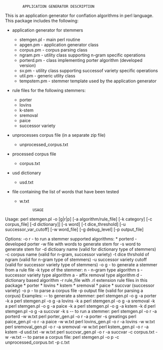 			APPLICATION GENERATOR DESCRIPTION
This is an application generator for conflation algorithms in perl language. 
This package includes the following:

 - application generator for stemmers
    * stemgen.pl - main perl routine
    * apgen.pm - application generator class
    * corpus.pm - corpus parsing class
    * ngram.pm - utility class supporting n-gram specific operations
    * porterd.pm - class implementing porter algorithm (developed version)
    * sv.pm - utility class supporting successof variety specific operations
    * util.pm - generic utlity class
    * tempstem.pm - stemmer template used by the application generator

 - rule files for the following stemmers:
    * porter
    * lovins
    * k-stem
    * sremoval
    * paice
    * successor variety

 - unprocesses corpus file (in a separate zip file)
    * unprocessed_corpus.txt

 - processed corpus file
    * corpus.txt

 - usd dictionary
    * usd.txt

 - file containing the list of words that have been tested
    * w.txt

				USAGE

Usage: perl stemgen.pl -o [g|r|p] [-a algorithm/rule_file] [-k category]
              [-c corpus_file] [-d dictionary]]
              [-s word] [-t dice_threshold] [-u successor_var_cutoff] 
              [-w word_file] [-g debug_level] [-p output_file]

  Options:
   -o r - to run a stemmer
          supported algorithms:
              * porterd - developed porter
          -w file with words to generate stem for
          -s word to generate stem for
          -d dictioary name (valid for dictionary type of stemmers)
          -c corpus name (valid for n-gram, successor variety)
          -t dice thrshold of ngram (valid for n-gram type of stemmers)
          -u successor variety cutoff (valid for successor variety type of stemmers)
   -o g - to generate a stemmer from a rule file
          -k type of the stemmer: 
             n - n-gram type algorithm
             s - successor variety type algorithm
             a - affix removal type algorithm
             d - dictionary based algorithm
          -r rule_file with .rl extension
             rule files in this package
               * porter
               * lovins
               * kstem
               * sremoval
               * paice
               * succvar (successor variety)
   -o p - to parse a corpus file
          -p output file (valid for parsing a corpus)
Examples:
 -- to generate a stemmer:
       perl stemgen.pl -o g -a porter -k a
       perl stemgen.pl -o g -a lovins -k a
       perl stemgen.pl -o g -a sremoval -k a
       perl stemgen.pl -o g -a paice -k a
       perl stemgen.pl -o g -a kstem -k d
       perl stemgen.pl -o g -a succvar -k s
 -- to run a stemmer: 
       perl stemgen.pl -o r -a porterd -w w.txt
       perl porter_gen.pl -o r -a porter -s greatings
       perl paice_gen.pl -o r -a paice -w w.txt
       perl lovins_gen.pl -o r -a lovins -w w.txt
       perl sremoval_gen.pl -o r -a sremoval -w w.txt
       perl kstem_gen.pl -o r -a kstem -d usd.txt -w w.txt
       perl succvar_gen.pl -o r -a succvar -c corpus.txt -w -w.txt
 -- to parse a corpus file:
       perl stemgen.pl -o p -c unprocessed_corpus.txt -p c.txt


